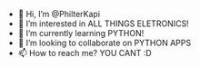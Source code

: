 - 👋 Hi, I’m @PhilterKapi
- 👀 I’m interested in ALL THINGS ELETRONICS!
- 🌱 I’m currently learning PYTHON!
- 💞️ I’m looking to collaborate on PYTHON APPS
- 📫 How to reach me? YOU CANT :D

<!---
PhilterKapi/PhilterKapi is a ✨ special ✨ repository because its `README.md` (this file) appears on your GitHub profile.
You can click the Preview link to take a look at your changes.
--->
